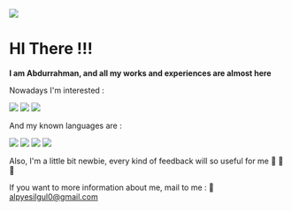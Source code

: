 ![](https://komarev.com/ghpvc/?username=alpyesilgul&color=green&style=flat-square&label=Profile-View)

# HI There !!!

**I am Abdurrahman, and all my works and experiences are almost here**

Nowadays I'm interested :

![](https://img.shields.io/badge/1-MachineLearning-green)
![](https://img.shields.io/badge/2-HPC-green)
![](https://img.shields.io/badge/3-ComputerVision-green)

And my known languages are :

![](https://img.shields.io/badge/1-Python-green)
![](https://img.shields.io/badge/2-Java-green)
![](https://img.shields.io/badge/3-C/C++-green)
![](https://img.shields.io/badge/4-R-green)

Also, I'm a little bit newbie, every kind of feedback will so useful for me  :facepunch: :facepunch: :facepunch:

If you want to more information about me, mail to me :  :email: alpyesilgul0@gmail.com


<!---
alpyesilgul/alpyesilgul is a ✨ special ✨ repository because its `README.md` (this file) appears on your GitHub profile.
You can click the Preview link to take a look at your changes.
--->
